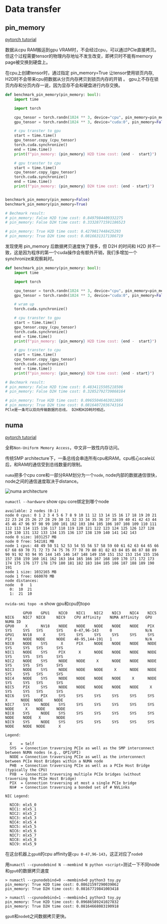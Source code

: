 # Data transfer

## pin_memory
[pytorch tutorial](https://docs.pytorch.org/tutorials/intermediate/pinmem_nonblock.html)

数据从cpu RAM搬运到gpu VRAM时，不会经过cpu，可以通过PCle直接拷贝。但这个过程需要tensor的物理内存地址不发生改变，即拷贝时不能有memory page被交换到硬盘上。

在cpu上创建tensor时，通过指定 pin_memory=True 让tensor使用锁页内存, H2D时不会带来cpu把数据从分页内存拷贝到锁页内存的开销
。
gpu上不存在锁页内存和分页内存一说，因为显存不会和硬盘进行内存交换。
```python
def benchmark_pin_memory(pin_memory: bool):
    import time

    import torch

    cpu_tensor = torch.randn(1024 ** 3, device="cpu", pin_memory=pin_memory)
    gpu_tensor = torch.randn(1024 ** 3, device="cuda:0", pin_memory=False)

    # cpu transter to gpu
    start = time.time()
    gpu_tensor.copy_(cpu_tensor)
    torch.cuda.synchronize()
    end = time.time()
    print(f"pin_memory: {pin_memory} H2D time cost: {end -  start}")

    # gpu transter to cpu
    start = time.time()
    cpu_tensor.copy_(gpu_tensor)
    torch.cuda.synchronize()
    end = time.time()
    print(f"pin_memory: {pin_memory} D2H time cost: {end - start}")


benchmark_pin_memory(pin_memory=False)
benchmark_pin_memory(pin_memory=True)

# Bechmark result:
# pin_memory: False H2D time cost: 0.8497984409332275
# pin_memory: False D2H time cost: 0.33328771591186523

# pin_memory: True H2D time cost: 0.4279017448425293
# pin_memory: True D2H time cost: 0.08166313171386719
```

发现使用 pin_memory 后数据拷贝速度快了很多，但 D2H 的时间和 H2D 并不一致，这是因为程序的第一个cuda操作会有额外开销，我们多增加一个synchronize来观察耗时。

```python
def benchmark_pin_memory(pin_memory: bool):
    import time

    import torch

    cpu_tensor = torch.randn(1024 ** 3, device="cpu", pin_memory=pin_memory)
    gpu_tensor = torch.randn(1024 ** 3, device="cuda:0", pin_memory=False)

    # wram up
    torch.cuda.synchronize()

    # cpu transter to gpu
    start = time.time()
    gpu_tensor.copy_(cpu_tensor)
    torch.cuda.synchronize()
    end = time.time()
    print(f"pin_memory: {pin_memory} H2D time cost: {end -  start}")

    # gpu transter to cpu
    start = time.time()
    cpu_tensor.copy_(gpu_tensor)
    torch.cuda.synchronize()
    end = time.time()
    print(f"pin_memory: {pin_memory} D2H time cost: {end - start}")

# Bechmark result:
# pin_memory: False H2D time cost: 0.4834115505218506
# pin_memory: False D2H time cost: 0.32852792739868164

# pin_memory: True H2D time cost: 0.09655046463012695
# pin_memory: True D2H time cost: 0.08164072036743164
PCle是一条可以双向传输数据的总线， D2H和H2D耗时相近。
```

## numa
[pytorch tutorial](https://intel.github.io/intel-extension-for-pytorch/cpu/latest/tutorials/performance_tuning/tuning_guide.html#numactl)

全称`Non-Uniform Memory Access`，中文非一致性内存访问。

传统SMP architecture下，一条总线会串连所有cpu和RAM。cpu核心scale以后，和RAM的通信受到总线数量的限制。

`numa`把多个cpu core和一部分RAM划分为一个`node`, node内部的数据通信很快，node之间的通信速度取决于distance。

![numa architecture](image.png)

`numactl --hardware` show cpu core绑定到哪个node
```
available: 2 nodes (0-1)
node 0 cpus: 0 1 2 3 4 5 6 7 8 9 10 11 12 13 14 15 16 17 18 19 20 21 22 23 24 25 26 27 28 29 30 31 32 33 34 35 36 37 38 39 40 41 42 43 44 45 46 47 96 97 98 99 100 101 102 103 104 105 106 107 108 109 110 111 112 113 114 115 116 117 118 119 120 121 122 123 124 125 126 127 128 129 130 131 132 133 134 135 136 137 138 139 140 141 142 143
node 0 size: 1031257 MB
node 0 free: 542181 MB
node 1 cpus: 48 49 50 51 52 53 54 55 56 57 58 59 60 61 62 63 64 65 66 67 68 69 70 71 72 73 74 75 76 77 78 79 80 81 82 83 84 85 86 87 88 89 90 91 92 93 94 95 144 145 146 147 148 149 150 151 152 153 154 155 156 157 158 159 160 161 162 163 164 165 166 167 168 169 170 171 172 173 174 175 176 177 178 179 180 181 182 183 184 185 186 187 188 189 190 191
node 1 size: 1032165 MB
node 1 free: 660070 MB
node distances:
node   0   1 
  0:  10  21 
  1:  21  10 
```

`nvida-smi topo -m` show gpu和cpu的topo
```
        GPU0    GPU1    NIC0    NIC1    NIC2    NIC3    NIC4    NIC5    NIC6    NIC7  NIC8     NIC9    CPU Affinity    NUMA Affinity   GPU NUMA ID
GPU0     X      NV18    NODE    NODE    NODE    NODE    NODE    PIX     SYS     SYS   SYS      SYS     0-47,96-143     0               N/A
GPU1    NV18     X      SYS     SYS     SYS     SYS     SYS     SYS     PIX     NODE  NODE     NODE    48-95,144-191   1               N/A
NIC0    NODE    SYS      X      PIX     NODE    NODE    NODE    NODE    SYS     SYS   SYS      SYS
NIC1    NODE    SYS     PIX      X      NODE    NODE    NODE    NODE    SYS     SYS   SYS      SYS
NIC2    NODE    SYS     NODE    NODE     X      NODE    NODE    NODE    SYS     SYS   SYS      SYS
NIC3    NODE    SYS     NODE    NODE    NODE     X      NODE    NODE    SYS     SYS   SYS      SYS
NIC4    NODE    SYS     NODE    NODE    NODE    NODE     X      NODE    SYS     SYS   SYS      SYS
NIC5    PIX     SYS     NODE    NODE    NODE    NODE    NODE     X      SYS     SYS   SYS      SYS
NIC6    SYS     PIX     SYS     SYS     SYS     SYS     SYS     SYS      X      NODE  NODE     NODE
NIC7    SYS     NODE    SYS     SYS     SYS     SYS     SYS     SYS     NODE     X    NODE     NODE
NIC8    SYS     NODE    SYS     SYS     SYS     SYS     SYS     SYS     NODE    NODE   X       NODE
NIC9    SYS     NODE    SYS     SYS     SYS     SYS     SYS     SYS     NODE    NODE  NODE      X 

Legend:

  X    = Self
  SYS  = Connection traversing PCIe as well as the SMP interconnect between NUMA nodes (e.g., QPI/UPI)
  NODE = Connection traversing PCIe as well as the interconnect between PCIe Host Bridges within a NUMA node
  PHB  = Connection traversing PCIe as well as a PCIe Host Bridge (typically the CPU)
  PXB  = Connection traversing multiple PCIe bridges (without traversing the PCIe Host Bridge)
  PIX  = Connection traversing at most a single PCIe bridge
  NV#  = Connection traversing a bonded set of # NVLinks

NIC Legend:

  NIC0: mlx5_0
  NIC1: mlx5_1
  NIC2: mlx5_2
  NIC3: mlx5_3
  NIC4: mlx5_4
  NIC5: mlx5_5
  NIC6: mlx5_6
  NIC7: mlx5_7
  NIC8: mlx5_8
  NIC9: mlx5_9
```
在这台机器上`gpu0`的cpu affinity是`cpu 0-47,96-143`，这正对应了`node0`

用`numactl --cpunodebind N --membind N python <script>`测试一下不同node和`gpu0`的数据拷贝速度
```
> numactl --cpunodebind=0 --membind=0 python3 toy.py
pin_memory: True H2D time cost: 0.08621597290039062
pin_memory: True D2H time cost: 0.08167719841003418

> numactl --cpunodebind=1 --membind=1 python3 toy.py
pin_memory: True H2D time cost: 0.09686589241027832
pin_memory: True D2H time cost: 0.08164668083190918
```
`gpu0`和`node0`之间数据拷贝更快。
